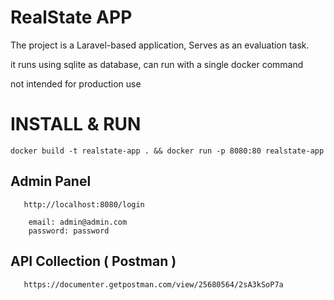# RealState APP

The project is a Laravel-based application, Serves as an evaluation task.

it runs using sqlite as database, can run with a single docker command

not intended for production use

# INSTALL & RUN

`docker build -t realstate-app . && docker run -p 8080:80 realstate-app`

## Admin Panel

````
   http://localhost:8080/login
   
    email: admin@admin.com
    password: password
````

## API Collection ( Postman )

````
   https://documenter.getpostman.com/view/25680564/2sA3kSoP7a
````
